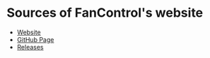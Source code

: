 # Sources of FanControl's website

- [Website](https://getfancontrol.com/)
- [GitHub Page](https://github.com/Rem0o/FanControl.Releases)
- [Releases](https://github.com/Rem0o/FanControl.Releases/releases)
